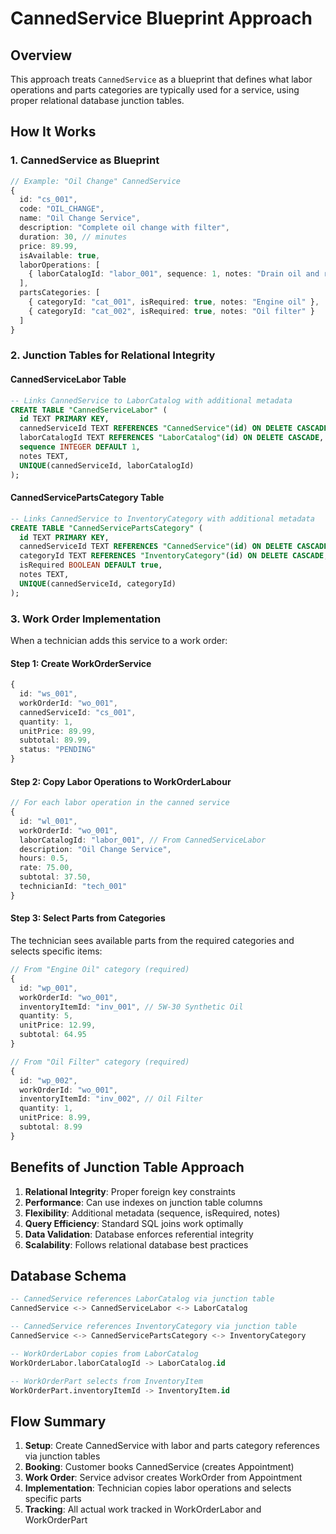 # CannedService Blueprint Approach

## Overview

This approach treats `CannedService` as a blueprint that defines what labor operations and parts categories are typically used for a service, using proper relational database junction tables.

## How It Works

### 1. CannedService as Blueprint

```typescript
// Example: "Oil Change" CannedService
{
  id: "cs_001",
  code: "OIL_CHANGE",
  name: "Oil Change Service",
  description: "Complete oil change with filter",
  duration: 30, // minutes
  price: 89.99,
  isAvailable: true,
  laborOperations: [
    { laborCatalogId: "labor_001", sequence: 1, notes: "Drain oil and replace filter" }
  ],
  partsCategories: [
    { categoryId: "cat_001", isRequired: true, notes: "Engine oil" },
    { categoryId: "cat_002", isRequired: true, notes: "Oil filter" }
  ]
}
```

### 2. Junction Tables for Relational Integrity

#### CannedServiceLabor Table
```sql
-- Links CannedService to LaborCatalog with additional metadata
CREATE TABLE "CannedServiceLabor" (
  id TEXT PRIMARY KEY,
  cannedServiceId TEXT REFERENCES "CannedService"(id) ON DELETE CASCADE,
  laborCatalogId TEXT REFERENCES "LaborCatalog"(id) ON DELETE CASCADE,
  sequence INTEGER DEFAULT 1,
  notes TEXT,
  UNIQUE(cannedServiceId, laborCatalogId)
);
```

#### CannedServicePartsCategory Table
```sql
-- Links CannedService to InventoryCategory with additional metadata
CREATE TABLE "CannedServicePartsCategory" (
  id TEXT PRIMARY KEY,
  cannedServiceId TEXT REFERENCES "CannedService"(id) ON DELETE CASCADE,
  categoryId TEXT REFERENCES "InventoryCategory"(id) ON DELETE CASCADE,
  isRequired BOOLEAN DEFAULT true,
  notes TEXT,
  UNIQUE(cannedServiceId, categoryId)
);
```

### 3. Work Order Implementation

When a technician adds this service to a work order:

#### Step 1: Create WorkOrderService
```typescript
{
  id: "ws_001",
  workOrderId: "wo_001",
  cannedServiceId: "cs_001",
  quantity: 1,
  unitPrice: 89.99,
  subtotal: 89.99,
  status: "PENDING"
}
```

#### Step 2: Copy Labor Operations to WorkOrderLabour
```typescript
// For each labor operation in the canned service
{
  id: "wl_001",
  workOrderId: "wo_001",
  laborCatalogId: "labor_001", // From CannedServiceLabor
  description: "Oil Change Service",
  hours: 0.5,
  rate: 75.00,
  subtotal: 37.50,
  technicianId: "tech_001"
}
```

#### Step 3: Select Parts from Categories
The technician sees available parts from the required categories and selects specific items:

```typescript
// From "Engine Oil" category (required)
{
  id: "wp_001",
  workOrderId: "wo_001",
  inventoryItemId: "inv_001", // 5W-30 Synthetic Oil
  quantity: 5,
  unitPrice: 12.99,
  subtotal: 64.95
}

// From "Oil Filter" category (required)
{
  id: "wp_002",
  workOrderId: "wo_001",
  inventoryItemId: "inv_002", // Oil Filter
  quantity: 1,
  unitPrice: 8.99,
  subtotal: 8.99
}
```

## Benefits of Junction Table Approach

1. **Relational Integrity**: Proper foreign key constraints
2. **Performance**: Can use indexes on junction table columns
3. **Flexibility**: Additional metadata (sequence, isRequired, notes)
4. **Query Efficiency**: Standard SQL joins work optimally
5. **Data Validation**: Database enforces referential integrity
6. **Scalability**: Follows relational database best practices

## Database Schema

```sql
-- CannedService references LaborCatalog via junction table
CannedService <-> CannedServiceLabor <-> LaborCatalog

-- CannedService references InventoryCategory via junction table  
CannedService <-> CannedServicePartsCategory <-> InventoryCategory

-- WorkOrderLabor copies from LaborCatalog
WorkOrderLabor.laborCatalogId -> LaborCatalog.id

-- WorkOrderPart selects from InventoryItem
WorkOrderPart.inventoryItemId -> InventoryItem.id
```

## Flow Summary

1. **Setup**: Create CannedService with labor and parts category references via junction tables
2. **Booking**: Customer books CannedService (creates Appointment)
3. **Work Order**: Service advisor creates WorkOrder from Appointment
4. **Implementation**: Technician copies labor operations and selects specific parts
5. **Tracking**: All actual work tracked in WorkOrderLabor and WorkOrderPart
